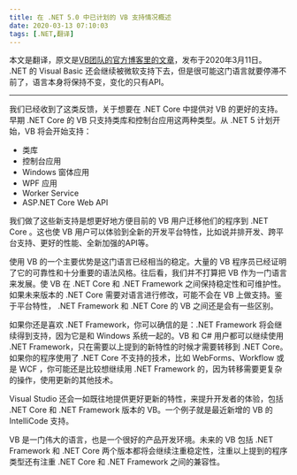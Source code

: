 ```yaml
---
title: 在 .NET 5.0 中已计划的 VB 支持情况概述
date: 2020-03-13 07:10:03
tags: [.NET,翻译]
---
```

本文是翻译，原文是[VB团队的官方博客里的文章](https://devblogs.microsoft.com/vbteam/visual-basic-support-planned-for-net-5-0/)，发布于2020年3月11日。  
.NET 的 Visual Basic 还会继续被微软支持下去，但是很可能这门语言就要停滞不前了，语言本身将保持不变，变化的只有API。

-----

我们已经收到了这类反馈，关于想要在 .NET Core 中提供对 VB 的更好的支持。早期 .NET Core 的 VB 只支持类库和控制台应用这两种类型。从 .NET 5 计划开始，VB 将会开始支持：
- 类库
- 控制台应用
- Windows 窗体应用
- WPF 应用
- Worker Service
- ASP.NET Core Web API

我们做了这些新支持是想更好地方便目前的 VB 用户迁移他们的程序到 .NET Core 。这也使 VB 用户可以体验到全新的开发平台特性，比如说并排开发、跨平台支持、更好的性能、全新加强的API等。

使用 VB 的一个主要优势是这门语言已经相当的稳定。大量的 VB 程序员已经证明了它的可靠性和十分重要的语法风格。往后看，我们并不打算把 VB 作为一门语言来发展。使 VB 在 .NET Core 和 .NET Framework 之间保持稳定性和可维护性。如果未来版本的 .NET Core 需要对语言进行修改，可能不会在 VB 上做支持。鉴于平台特性， .NET Framework 和 .NET Core 的 VB 之间还是会有一些区别。

如果你还是喜欢 .NET Framework，你可以确信的是：.NET Framework 将会继续得到支持，因为它是和 Windows 系统一起的。VB 和 C# 用户都可以继续使用 .NET Framework，只在需要以上提到的新特性的时候才需要转移到 .NET Core。如果你的程序使用了 .NET Core 不支持的技术，比如 WebForms、Workflow 或是 WCF ，你可能还是比较想继续用 .NET Framework 的，因为转移需要更复杂的操作，使用更新的其他技术。

Visual Studio 还会一如既往地提供更好更新的特性，来提升开发者的体验，包括 .NET Core 和 .NET Framework 版本的 VB。一个例子就是最近新增的 VB 的 IntelliCode 支持。

VB 是一门伟大的语言，也是一个很好的产品开发环境。未来的 VB 包括 .NET Framework 和 .NET Core 两个版本都将会继续注重稳定性，注重以上提到的程序类型还有注重 .NET Core 和 .NET Framework 之间的兼容性。
